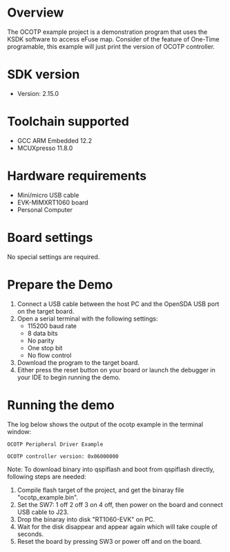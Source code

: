 Overview
========

The OCOTP example project is a demonstration program that uses the KSDK software to access eFuse map.
Consider of the feature of One-Time programable, this example will just print the version of OCOTP controller.

SDK version
===========
- Version: 2.15.0

Toolchain supported
===================
- GCC ARM Embedded  12.2
- MCUXpresso  11.8.0

Hardware requirements
=====================
- Mini/micro USB cable
- EVK-MIMXRT1060 board
- Personal Computer

Board settings
==============
No special settings are required.

Prepare the Demo
================
1.  Connect a USB cable between the host PC and the OpenSDA USB port on the target board. 
2.  Open a serial terminal with the following settings:
    - 115200 baud rate
    - 8 data bits
    - No parity
    - One stop bit
    - No flow control
3.  Download the program to the target board.
4.  Either press the reset button on your board or launch the debugger in your IDE to begin running the demo.

Running the demo
================
The log below shows the output of the ocotp example in the terminal window:
~~~~~~~~~~~~~~~~~~~~~~~~~~~~~~~~~~~
OCOTP Peripheral Driver Example

OCOTP controller version: 0x06000000

~~~~~~~~~~~~~~~~~~~~~~~~~~~~~~~~~~~

Note:
To download binary into qspiflash and boot from qspiflash directly, following steps are needed:
1. Compile flash target of the project, and get the binaray file "ocotp_example.bin".
3. Set the SW7: 1 off 2 off 3 on 4 off, then power on the board and connect USB cable to J23.
4. Drop the binaray into disk "RT1060-EVK" on PC.
5. Wait for the disk disappear and appear again which will take couple of seconds.
7. Reset the board by pressing SW3 or power off and on the board. 
